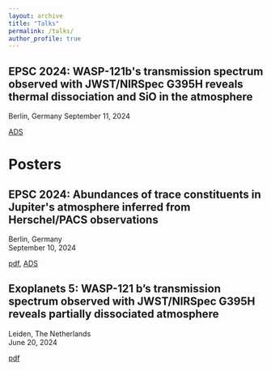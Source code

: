 ```yaml
---
layout: archive
title: "Talks"
permalink: /talks/
author_profile: true
---
```



EPSC 2024: WASP-121b's transmission spectrum observed with JWST/NIRSpec G395H reveals thermal dissociation and SiO in the atmosphere
----------------------------------------------------------------------------
Berlin, Germany
September 11, 2024

[ADS](https://ui.adsabs.harvard.edu/abs/2024EPSC...17..191G/abstract)

Posters
======

EPSC 2024: Abundances of trace constituents in Jupiter's atmosphere inferred from Herschel/PACS observations
----------------------------------------------------------------------------
Berlin, Germany  
September 10, 2024

[pdf](/files/epsc2024.pdf), [ADS](https://ui.adsabs.harvard.edu/abs/2024EPSC...17..208G/abstract)

Exoplanets 5: WASP-121 b’s transmission spectrum observed with JWST/NIRSpec G395H reveals partially dissociated atmosphere
----------------------------------------------------------------------------
Leiden, The Netherlands  
June 20, 2024

[pdf](/files/exoplanets5.pdf)
